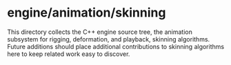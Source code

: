 # engine/animation/skinning

This directory collects the C++ engine source tree, the animation subsystem for rigging, deformation, and playback, skinning algorithms.
Future additions should place additional contributions to skinning algorithms here to keep related work easy to discover.

